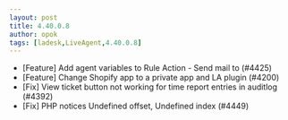 ```yaml
---
layout: post
title: 4.40.0.8
author: opok
tags: [ladesk,LiveAgent,4.40.0.8]
---
```


- [Feature] Add agent variables to Rule Action - Send mail to (#4425)
- [Feature] Change Shopify app to a private app and LA plugin (#4200)
- [Fix] View ticket button not working for time report entries in auditlog (#4392)
- [Fix] PHP notices Undefined offset, Undefined index (#4449)
